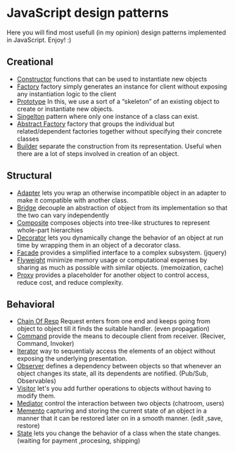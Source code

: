 # JavaScript design patterns 

Here you will find most usefull (in my opinion) design patterns implemented in JavaScript. Enjoy! :)

## Creational

* [Constructor](creational/constructor.js)  functions that can be used to instantiate new objects
* [Factory](creational/factory.js)  factory simply generates an instance for client without exposing any instantiation logic to the client                                                                 
* [Prototype](creational/prototype.js) In this, we use a sort of a “skeleton” of an existing object to create or instantiate new objects.
* [Singelton](creational/singelton.js) pattern where only one instance of a class can exist.
* [Abstract Factory](creational/abstract-factory.js) factory that groups the individual but related/dependent factories together without specifying their concrete classes
* [Builder](creational/bulider.js) separate the construction from its representation. Useful when there are a lot of steps involved in creation of an object.


## Structural

* [Adapter](structural/adapter.js) lets you wrap an otherwise incompatible object in an adapter to make it compatible with another class.
* [Bridge](structural/bridge.js) decouple an abstraction of object from its implementation so that the two can vary independently
* [Composite](structural/composite.js) composes objects into tree-like structures to represent whole-part hierarchies
* [Decorator](structural/decorator.js) lets you dynamically change the behavior of an object at run time by wrapping them in an object of a decorator class.
* [Facade](structural/facade.js) provides a simplified interface to a complex subsystem. (jquery)
* [Flyweight](structural/flyweight.js) minimize memory usage or computational expenses by sharing as much as possible with similar objects. (memoization, cache)
* [Proxy](structural/proxy.js)  provides a placeholder for another object to control access, reduce cost, and reduce complexity.

## Behavioral

* [Chain Of Resp](behavioral/chain-of-resp.js) Request enters from one end and keeps going from object to object till it finds the suitable handler. (even propagation)
* [Command](behavioral/command.js) provide the means to decouple client from receiver. (Reciver, Command, Invoker)
* [Iterator](behavioral/iterator.js) way to sequentialy access the elements of an object without exposing the underlying presentation.
* [Observer](behavioral/observer.js) defines a dependency between objects so that whenever an object changes its state, all its dependents are notified. (Pub/Sub, Observables)
* [Visitor](behavioral/visitor.js) let's you add further operations to objects without having to modify them.
* [Mediator](behavioral/mediator.js) control the interaction between two objects  (chatroom, users)
* [Memento](behavioral/memento.js) capturing and storing the current state of an object in a manner that it can be restored later on in a smooth manner. (edit ,save, restore)
* [State](behavioral/state.js) lets you change the behavior of a class when the state changes. (waiting for payment ,procesing, shipping)



